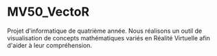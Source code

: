 # MV50_VectoR

Projet d'informatique de quatrième année. Nous réalisons un outil de visualisation de concepts mathématiques variés en Réalité Virtuelle afin d'aider à leur compréhension.
